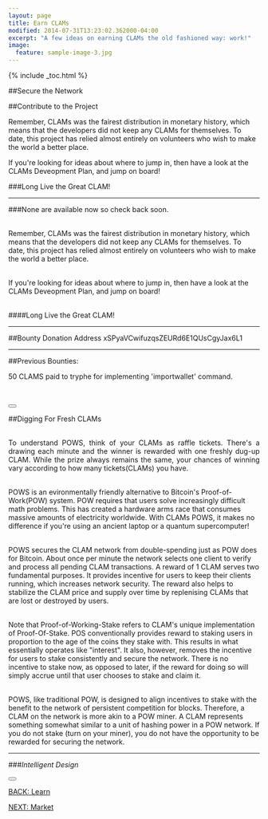```yaml
---
layout: page
title: Earn CLAMs
modified: 2014-07-31T13:23:02.362000-04:00
excerpt: "A few ideas on earning CLAMs the old fashioned way: work!"
image:
  feature: sample-image-3.jpg
---
```


{% include _toc.html %}

##Secure the Network



##Contribute to the Project

Remember, CLAMs was the fairest distribution in monetary history, which means that the developers did not keep any CLAMs for themselves. To date, this project has relied almost entirely on volunteers who wish to make the world a better place.

If you're looking for ideas about where to jump in, then have a look at the CLAMs Deveopment Plan, and jump on board!

###Long Live the Great CLAM!

---

###None are available now so check back soon.<br><br>
<p style="text-align:justify;">

Remember, CLAMs was the fairest distribution in monetary history, which means that the developers did not keep any CLAMs for themselves. To date, this project has relied almost entirely on volunteers who wish to make the world a better place. <br><br>

If you're looking for ideas about where to jump in, then have a look at the CLAMs Deveopment Plan, and jump on board!<br><br>
</p>

####Long Live the Great CLAM!
<!-- ##Create or re-purpose an open source Reddit or Twitter CLAMS tip bot.<br><br>
<p style="text-align:justify;">

<i class="fa fa-circle"></i>    Needs to be a full-service tip bot.<br><br>

<i class="fa fa-circle"></i>    Able to target certain keywords, boards, hashtags, etc. to spread the CLAM gospel.<br><br>

<i class="fa fa-circle"></i>   Bounty starts at 75 CLAMS.
</p>

<br>
Note: This bounty is currently not available as it is being worked on by Captian_Hook. -->

<i class="fa fa-users fa-5x">
</i>

***
##Bounty Donation Address
xSPyaVCwifuzqsZEURd6E1QUsCgyJax6L1
***

##Previous Bounties:
<br>
<p style="text-align:justify;">
<i class="fa fa-check"></i>    50 CLAMS paid to tryphe for implementing 'importwallet' command.</p>
<br><br>
<button class="button" onclick="window.location.hash = window.location.hash + '!clams-bounties'"><i class="fa fa-arrow-up"></i></button>




##Digging For Fresh CLAMs<br><br>
<p style="text-align:justify;">
To understand POWS, think of your CLAMs as raffle tickets. There's a drawing each minute and the winner is rewarded with one freshly dug-up CLAM. While the prize always remains the same, your chances of winning vary according to how many tickets(CLAMs) you have.<br><br>

POWS is an evironmentally friendly alternative to Bitcoin's Proof-of-Work(POW) system. POW requires that users solve increasingly difficult math problems. This has created a hardware arms race that consumes massive amounts of electricity worldwide. With CLAMs POWS, it makes no difference if you're using an ancient laptop or a quantum supercomputer!<br><br>

POWS secures the CLAM network from double-spending just as POW does for Bitcoin. About once per minute the network selects one client to verify and process all pending CLAM transactions. A reward of 1 CLAM serves two fundamental purposes. It provides incentive for users to keep their clients running, which increases network security. The reward also helps to stabilize the CLAM price and supply over time by replenising CLAMs that are lost or destroyed by users.<br><br>


Note that Proof-of-Working-Stake refers to CLAM's unique implementation of Proof-Of-Stake.  POS conventionally provides reward to staking users in proportion to the age of the coins they stake with.  This results in what essentially operates like "interest".  It also, however, removes the incentive for users to stake consistently and secure the network.  There is no incentive to stake now, as opposed to later, if the reward for doing so will simply accrue until that user chooses to stake and claim it.<br><br>

POWS, like traditional POW, is designed to align incentives to stake with the benefit to the network of persistent competition for blocks. Therefore, a CLAM on the network is more akin to a POW miner.  A CLAM represents something somewhat similar to a unit of hashing power in a POW network.  If you do not stake (turn on your miner), you do not have the opportunity to be rewarded for securing the network.

</p>

---

###*Intelligent Design*
<i class="fa fa-check-square fa-2x"></i>
<br><br>
<button class="button" onclick="window.location.hash = window.location.hash + '!digging-for-clams'"><i class="fa fa-arrow-up"></i></button>


<a markdown="0" href="{{ site.url }}/learn" class="btn">BACK: Learn</a>

<a markdown="0" href="{{ site.url }}/learn/market" class="btn">NEXT: Market</a>